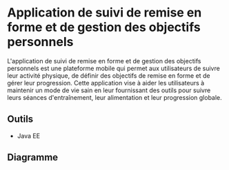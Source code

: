 
# Application de suivi de remise en forme et de gestion des objectifs personnels

L'application de suivi de remise en forme et de gestion des objectifs personnels est une plateforme
mobile qui permet aux utilisateurs de suivre leur activité physique, de définir des objectifs de remise
en forme et de gérer leur progression. Cette application vise à aider les utilisateurs à maintenir un
mode de vie sain en leur fournissant des outils pour suivre leurs séances d'entraînement, leur
alimentation et leur progression globale.

## Outils
* Java EE

## Diagramme
